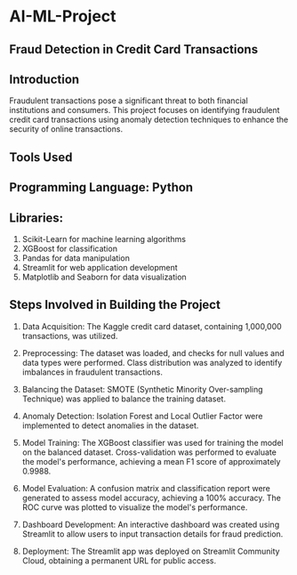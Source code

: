 # AI-ML-Project

## Fraud Detection in Credit Card Transactions

## Introduction 
Fraudulent transactions pose a significant threat to both financial institutions and consumers. This project focuses on identifying fraudulent credit card transactions using anomaly detection techniques to enhance the security of online transactions.

## Tools Used
## Programming Language: Python
## Libraries:
1. Scikit-Learn for machine learning algorithms
2. XGBoost for classification
3. Pandas for data manipulation
4. Streamlit for web application development
5. Matplotlib and Seaborn for data visualization

## Steps Involved in Building the Project
1. Data Acquisition:
The Kaggle credit card dataset, containing 1,000,000 transactions, was utilized.

2. Preprocessing:
The dataset was loaded, and checks for null values and data types were performed.
Class distribution was analyzed to identify imbalances in fraudulent transactions.

3. Balancing the Dataset:
SMOTE (Synthetic Minority Over-sampling Technique) was applied to balance the training dataset.

4. Anomaly Detection:
Isolation Forest and Local Outlier Factor were implemented to detect anomalies in the dataset.

5. Model Training:
The XGBoost classifier was used for training the model on the balanced dataset.
Cross-validation was performed to evaluate the model's performance, achieving a mean F1 score of approximately 0.9988.

6. Model Evaluation:
A confusion matrix and classification report were generated to assess model accuracy, achieving a 100% accuracy.
The ROC curve was plotted to visualize the model's performance.

7. Dashboard Development:
An interactive dashboard was created using Streamlit to allow users to input transaction details for fraud prediction.

8. Deployment:
The Streamlit app was deployed on Streamlit Community Cloud, obtaining a permanent URL for public access.
